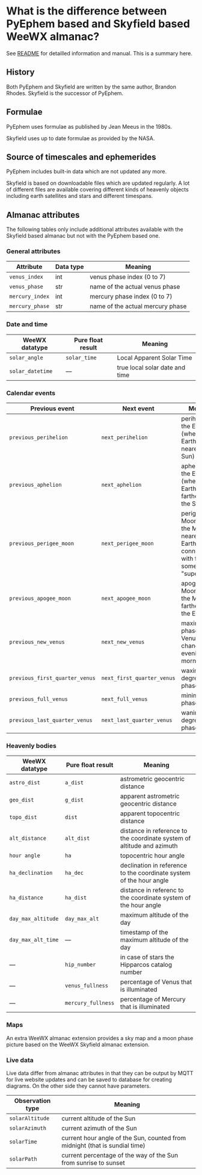 # What is the difference between PyEphem based and Skyfield based WeeWX almanac?

See [README](README.md) for detailled information and manual. This is a
summary here.

## History

Both PyEphem and Skyfield are written by the same author, Brandon Rhodes.
Skyfield is the successor of PyEphem.

## Formulae

PyEphem uses formulae as published by Jean Meeus in the 1980s.

Skyfield uses up to date formulae as provided by the NASA.

## Source of timescales and ephemerides

PyEphem includes built-in data which are not updated any more.

Skyfield is based on downloadable files which are updated regularly. A lot
of different files are available covering different kinds of heavenly objects
including earth satellites and stars and different timespans.

## Almanac attributes

The following tables only include additional attributes available with the 
Skyfield based almanac but not with the PyEphem based one.

### General attributes

Attribute | Data type | Meaning
----------|-----------|--------
`venus_index` | int | venus phase index (0 to 7)
`venus_phase` | str | name of the actual venus phase
`mercury_index` | int | mercury phase index (0 to 7)
`mercury_phase` | str | name of the actual mercury phase

### Date and time

WeeWX datatype   | Pure float result | Meaning
-----------------|-------------------|----------------
`solar_angle`    | `solar_time`      | Local Apparent Solar Time
`solar_datetime` | &mdash;           | true local solar date and time

### Calendar events

Previous event | Next event | Meaning
---------------|------------|------------------
`previous_perihelion` | `next_perihelion` | perihelion of the Earth (when the Earth is nearest to the Sun)
`previous_aphelion` | `next_aphelion` | aphelion of the Earth (when the Earth is farthest from the Sun)
`previous_perigee_moon` | `next_perigee_moon` | perigee of the Moon (when the Moon is nearest to the Earth; in connection with full moon sometimes "supermoon")
`previous_apogee_moon` | `next_apogee_moon` | apogee of the Moon (when the Moon is farthest from the Earth)
`previous_new_venus` | `next_new_venus` | maximum of phase angle; Venus changes from evening to morning side
`previous_first_quarter_venus` | `next_first_quarter_venus` | waxing 90 degrees of phase angle
`previous_full_venus` | `next_full_venus` | minimum of phase angle
`previous_last_quarter_venus` | `next_last_quarter_venus` | waning 90 degrees of phase angle

### Heavenly bodies

WeeWX datatype | Pure float result | Meaning
---------------|-------------------|----------------
`astro_dist`   | `a_dist`          | astrometric geocentric distance
`geo_dist`     | `g_dist`          | apparent astrometric geocentric distance
`topo_dist`    | `dist`            | apparent topocentric distance 
`alt_distance` | `alt_dist`        | distance in reference to the coordinate system of altitude and azimuth
`hour angle`   | `ha`              | topocentric hour angle
`ha_declination` | `ha_dec`        | declination in reference to the coordinate system of the hour angle
`ha_distance`  | `ha_dist`         | distance in referenc to the coordinate system of the hour angle
`day_max_altitude` | `day_max_alt` | maximum altitude of the day
`day_max_alt_time` | &mdash;       | timestamp of the maximum altitude of the day
&mdash; | `hip_number` | in case of stars the Hipparcos catalog number
&mdash; | `venus_fullness` | percentage of Venus that is illuminated
&mdash; | `mercury_fullness` | percentage of Mercury that is illuminated

### Maps

An extra WeeWX almanac extension provides a sky map and a moon phase picture
based on the WeeWX Skyfield almanac extension.

### Live data

Live data differ from almanac attributes in that they can be output by MQTT
for live website updates and can be saved to database for creating diagrams.
On the other side they cannot have parameters.

Observation type | Meaning
-----------------|-----------
`solarAltitude` | current altitude of the Sun
`solarAzimuth` | current azimuth of the Sun
`solarTime` | current hour angle of the Sun, counted from midnight (that is sundial time)
`solarPath` | current percentage of the way of the Sun from sunrise to sunset
